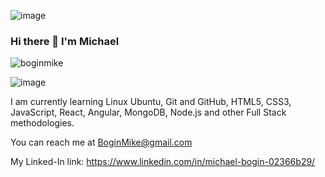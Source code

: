


![image](https://user-images.githubusercontent.com/120428072/215294214-cfe9e3f5-d9e7-4130-824f-5219ffa7325d.png)


### Hi there 👋 I'm Michael

<p align="left"> <img src="https://komarev.com/ghpvc/?username=boginmike&label=Profile%20views&color=0e75b6&style=flat" alt="boginmike" /> </p>

![image](https://github-profile-trophy.vercel.app/?username=BoginMike&no-frame=true)


I am currently learning Linux Ubuntu, Git and GitHub, HTML5, CSS3, JavaScript, React, Angular, MongoDB, Node.js  and other Full Stack methodologies.

You can reach me at  BoginMike@gmail.com

My Linked-In link: https://www.linkedin.com/in/michael-bogin-02366b29/
